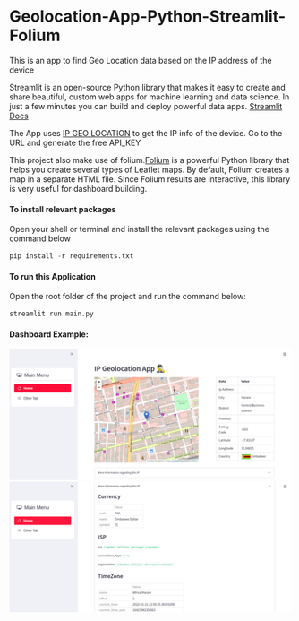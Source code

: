 # Geolocation-App-Python-Streamlit-Folium
This is an app to find Geo Location data based on the IP address of the device

Streamlit is an open-source 
Python library that makes it easy to create and share beautiful,
custom web apps for machine learning and data science. In just a few minutes you can build and deploy powerful data apps.
[Streamlit Docs](https://docs.streamlit.io/library/get-started)

The App uses [IP GEO LOCATION](https://app.ipgeolocation.io/) to get the IP info of the device. Go to the URL and generate the free API_KEY

This project also make use of folium.[Folium](https://python-visualization.github.io/folium/) is a powerful Python library that helps you create several types of Leaflet maps. By default, Folium creates a map in a separate HTML file. Since Folium results are interactive, this library is very useful for dashboard building.

#### To install relevant packages
Open your shell or terminal and install the relevant packages using the command below

```python
pip install -r requirements.txt
```

#### To run this Application
Open the root folder of the project and run the command below:
```python
streamlit run main.py
```

#### Dashboard Example: 
![Sample1](components/img/image_1.png "Sample1")
![Sample1](components/img/image_2.png "Sample2")
